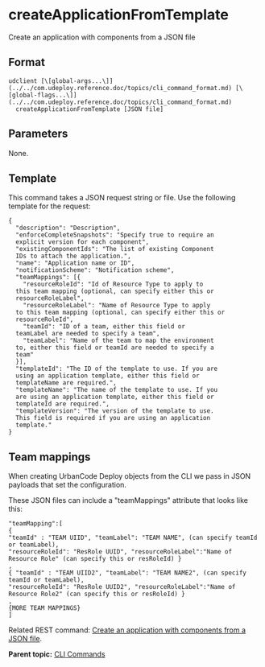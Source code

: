 # createApplicationFromTemplate

Create an application with components from a JSON file

## Format

```
udclient [\[global-args...\]](../../com.udeploy.reference.doc/topics/cli_command_format.md) [\[global-flags...\]](../../com.udeploy.reference.doc/topics/cli_command_format.md)
  createApplicationFromTemplate [JSON file]
```

## Parameters

None.

## Template

This command takes a JSON request string or file. Use the following template for the request:

```
{
  "description": "Description",
  "enforceCompleteSnapshots": "Specify true to require an 
  explicit version for each component",
  "existingComponentIds": "The list of existing Component 
  IDs to attach the application.",
  "name": "Application name or ID",
  "notificationScheme": "Notification scheme",
  "teamMappings": [{
    "resourceRoleId": "Id of Resource Type to apply to 
  this team mapping (optional, can specify either this or 
  resourceRoleLabel",
    "resourceRoleLabel": "Name of Resource Type to apply 
  to this team mapping (optional, can specify either this or 
  resourceRoleId",
    "teamId": "ID of a team, either this field or 
  teamLabel are needed to specify a team",
    "teamLabel": "Name of the team to map the environment 
  to, either this field or teamId are needed to specify a 
  team"
  }],
  "templateId": "The ID of the template to use. If you are 
  using an application template, either this field or 
  templateName are required.",
  "templateName": "The name of the template to use. If you 
  are using an application template, either this field or 
  templateId are required.",
  "templateVersion": "The version of the template to use. 
  This field is required if you are using an application 
  template."
}

```

## Team mappings

When creating UrbanCode Deploy objects from the CLI we pass in JSON payloads that set the configuration.

These JSON files can include a "teamMappings" attribute that looks like this:

```
"teamMapping":[ 
{ 
"teamId" : "TEAM UIID", "teamLabel": "TEAM NAME", (can specify teamId or teamLabel), 
"resourceRoleId": "ResRole UUID", "resourceRoleLabel":"Name of Resource Role" (can specify this or resRoleId) }
,
{ "teamId" : "TEAM UIID2", "teamLabel": "TEAM NAME2", (can specify teamId or teamLabel), 
"resourceRoleId": "ResRole UUID2", "resourceRoleLabel":"Name of Resource Role2" (can specify this or resRoleId) }
,
{MORE TEAM MAPPINGS}
]
```

Related REST command: [Create an application with components from a JSON file](rest_cli_application_createapplicationfromtemplate_put.md).

**Parent topic:** [CLI Commands](../../com.udeploy.reference.doc/topics/cli_commands.md)

